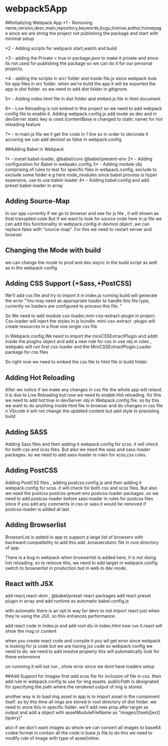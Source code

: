 # webpack5App

##Initializing Webpack App
*1 - Removing name,version,desc,main,repository,keywords,bugs,license,author,homepage since we are string the project not publishing the package and start with minimal setup

*2 - Adding scripts for webpack start,watch and build

*3 - adding the Private = true in package.json to make it private and since its not used for publishing the package so we can do it for our personal projects.

*4 - adding the scripts in src/ folder and inside file.js since webpack look for app files in src folder. when we're 
build the app it will be exported the app in dist folder. so we need to add dist folder in gitignore.

5* - Adding index.html file in dist folder and embed js file in html document

6* - Live Reloading is not embed in this project so we need to add webpack config file to enable it. Adding webpack.config.js
add mode as dev and in devServer static key is used (contentBase is changed to static name) for hot reloading feature

7* - in main.js file we ll get the code in 1 line so in order to decorate it accoring we can add devtool as false in webpack.config

##Adding Babel in Webpack

1* - install babel-loader, @babel/core @babel/present-env
2* - Adding configuration for Babel in webpakc.config
3* - Adding module obj comprising of rules to test for specific files in webpack.config, exclude to exclude some folder e.g here node_modules since babel process is hyper expensive, use to use babel-loader
4*  - Adding babel.config and add preset babel-loader in array 

## Adding Source-Map
In our app currently if we go to browser and see for js file , it will shown as final transpiled code 
But if we want to look for source code here in js file we can add this functionality in webpack.config in devtool object ,we can replace false with "source-map". For this we need to restart server and browser

## Changing the Mode with build
we can change the mode to prod and dev async in the build script as well as in the webpack config

## Adding CSS Support (+Sass,+PostCSS)
We'll add css file and try to import it in index.js
running build will generate the error
"You may need an appropriate loader to handle this file type, currently no loaders are configured to process this file. "

So We need to add module css-loader,mini-css-extract-plugin in project. Css-loader will inject the styles in js bundle. mini-css-extract -plugin will create resources in a final one single css file

In Webpack.config,We need to import the miniCSSExtractPlugin and addit inside the plugins object
and add a new rule for css
in use obj in rules , webpakc will run first css-loader and the MiniCSSExtractPlugin.Loader package 
for css files

So right now we need to embed the css file to html file in build folder.
## Adding Hot Reloading
After we notice if we make any changes in css file the whole app will relaod. it is due to Live Reloading but now we need to enable Hot reloading.
for this we need to add hot:true in devServer obj in Webpack.config file. so by this we want to
do anything inside html file in browser and do changes in css file n VScode it will not change the updated content but add style to prexisting build

## Adding SASS
Adding Sass files and then adding it webpack.config for scss. it will check for both css and scss files. But also we need the sass and sass-loader packages. so  we need to add sass-loader in rules for scss,css rules.

## Adding PostCSS
Adding PostCSS files , adding postcss.config.js and then adding it webpack.config for scss. it will check for both css and scss files. But also we need the postcss postcss-preset-env postcss-loader packages. so  we need to add postcss-loader before sass-loader in rules for postcss files since if you add any comments in css or sass it would be removed if postcss-loader is added at last.

## Adding Browserlist
BrowserList is added in app to support a large list of browsers with backward compatibility
to add this add .browserslistrc file in root directory of app.

There is a bug in webpack when browserlist is added here, it is not doing hot reloading. 
so to remove this, we need to add target in webpack.config switch to browserlist in production 
but in web in dev mode.

## React with JSX
add react,react-dom , @babel/preset-react packages
add react preset plugin in array and add runtime as automatic babel.config.js

with automatic there is an opt in way for devs to not import react just when they're using the JSX. so this enhances performance.

add react code in index.js and add root div in index.html now run it.react will show the msg or content

when you create react code and compile it you wil get error since webpack is looking for js code but we are having jsx code so webpack config we need to do.
we need to add resolve property this will automatically look for these extensions

on runnning it will not run , show error since we dont have loaders setup

##Add Support for Images
first add scss file for inclusion of file in css. then add rule in webpack.config to use for img assets.
publicPath is designated for specifying the path where the rendered output of img is stored.

another way is to load img asset in app is to import asset in the component
itself.
so by this time all imgs are stored in root directory of dist folder. we need to store this in specific folder.
we'll add new prop after target as output and add a object with assetModuleFileName as 
"images/[hash][ext][query]"

also if we don't want images as whole we can convert all images to base64 codee format in
contain all the code in base js file.to do this we need to modify rule of image with type of
asset/inline.